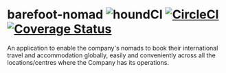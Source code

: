 # barefoot-nomad ![houndCI](https://img.shields.io/badge/houndCI-active-yellow) [![CircleCI](https://circleci.com/gh/katunold/barefoot-nomad.svg?style=svg)](https://circleci.com/gh/katunold/barefoot-nomad) [![Coverage Status](https://coveralls.io/repos/github/katunold/barefoot-nomad/badge.svg?branch=ch-setup-unit-testing-%23169817532)](https://coveralls.io/github/katunold/barefoot-nomad?branch=ch-setup-unit-testing-%23169817532)
An application to enable the company's nomads to book their international travel and accommodation globally, easily and conveniently across all the locations/centres where the Company has its operations.
